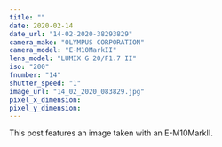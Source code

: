 ```yaml
---
title: ""
date: 2020-02-14
date_url: "14-02-2020-38293829"
camera_make: "OLYMPUS CORPORATION"
camera_model: "E-M10MarkII"
lens_model: "LUMIX G 20/F1.7 II"
iso: "200"
fnumber: "14"
shutter_speed: "1"
image_url: "14_02_2020_083829.jpg"
pixel_x_dimension: 
pixel_y_dimension: 
---
```


This post features an image taken with an E-M10MarkII.